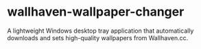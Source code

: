 # wallhaven-wallpaper-changer
A lightweight Windows desktop tray application that automatically downloads and sets high-quality wallpapers from Wallhaven.cc.
